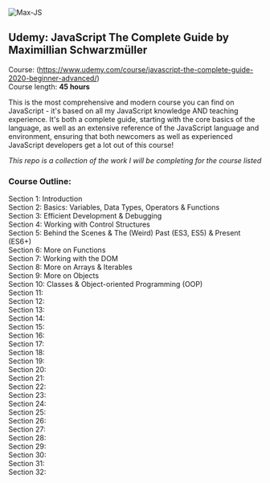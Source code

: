 ![Max-JS](https://user-images.githubusercontent.com/24855472/68535151-a79f9b00-030b-11ea-81a8-092329913377.png)

## Udemy: JavaScript The Complete Guide by Maximillian Schwarzmüller

Course: (https://www.udemy.com/course/javascript-the-complete-guide-2020-beginner-advanced/) <br>
Course length: <b>45 hours</b>

This is the most comprehensive and modern course you can find on JavaScript - it's based on all my JavaScript knowledge AND teaching experience. It's both a complete guide, starting with the core basics of the language, as well as an extensive reference of the JavaScript language and environment, ensuring that both newcomers as well as experienced JavaScript developers get a lot out of this course!

_This repo is a collection of the work I will be completing for the course listed_

### Course Outline:

Section 1: Introduction <br>
Section 2: Basics: Variables, Data
Types, Operators & Functions <br>
Section 3: Efficient Development
& Debugging <br>
Section 4: Working with Control
Structures <br>
Section 5: Behind the Scenes &
The (Weird) Past (ES3, ES5) & Present (ES6+) <br>
Section 6: More on Functions <br>
Section 7: Working with the DOM <br>
Section 8: More on Arrays &
Iterables <br>
Section 9: More on Objects <br>
Section 10: Classes &
Object-oriented Programming (OOP) <br>
Section 11: <br>
Section 12: <br>
Section 13: <br>
Section 14: <br>
Section 15: <br>
Section 16: <br>
Section 17: <br>
Section 18: <br>
Section 19: <br>
Section 20: <br>
Section 21: <br>
Section 22: <br>
Section 23: <br>
Section 24: <br>
Section 25: <br>
Section 26: <br>
Section 27: <br>
Section 28: <br>
Section 29: <br>
Section 30: <br>
Section 31: <br>
Section 32: <br>
